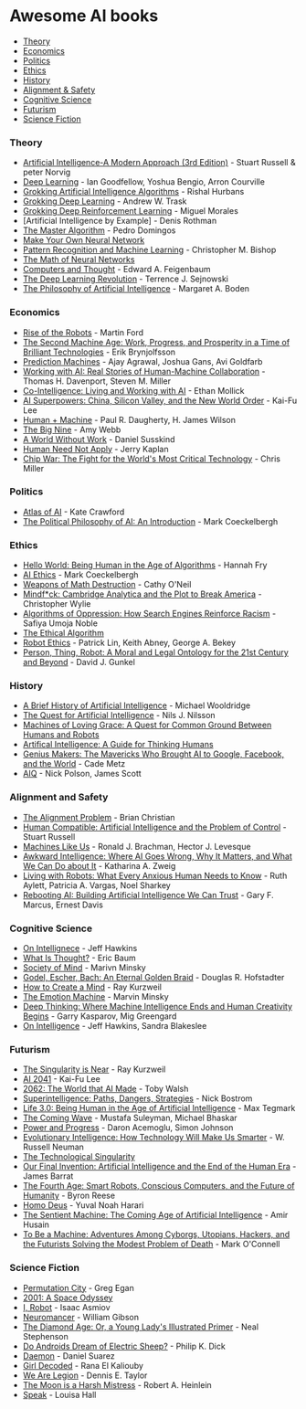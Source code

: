 # Awesome AI books

- [Theory](https://github.com/zachpinto/awesome-AI-books#introductory-theory-and-get-start)
- [Economics](https://github.com/zachpinto/awesome-AI-books#economics)
- [Politics](https://github.com/zachpinto/awesome-AI-books#politics)
- [Ethics](https://github.com/zachpinto/awesome-AI-books#ethics)
- [History](https://github.com/zachpinto/awesome-AI-books#history)
- [Alignment & Safety](https://github.com/zachpinto/awesome-AI-books#alignment-and-safety)
- [Cognitive Science](https://github.com/zachpinto/awesome-AI-books#cognitive-science)
- [Futurism](https://github.com/zachpinto/awesome-AI-books#futurism)
- [Science Fiction](https://github.com/zachpinto/awesome-AI-books#science-fiction)

### Theory
- [Artificial Intelligence-A Modern Approach (3rd Edition)](https://yadi.sk/i/G6NlUUV8SAVimg) - Stuart Russell & peter Norvig
- [Deep Learning](https://www.goodreads.com/book/show/24072897-deep-learning?ref=nav_sb_ss_1_13) - Ian Goodfellow, Yoshua Bengio, Arron Courville
- [Grokking Artificial Intelligence Algorithms](https://www.manning.com/books/grokking-artificial-intelligence-algorithms) - Rishal Hurbans
- [Grokking Deep Learning](https://www.goodreads.com/book/show/31565758-grokking-deep-learning?ref=nav_sb_ss_3_8) - Andrew W. Trask
- [Grokking Deep Reinforcement Learning](https://www.goodreads.com/book/show/50336343-grokking-deep-reinforcement-learning?ref=nav_sb_ss_2_13) - Miguel Morales
- [Artificial Intelligence by Example] - Denis Rothman
- [The Master Algorithm](https://www.goodreads.com/book/show/24612233-the-master-algorithm?ref=nav_sb_ss_1_15) - Pedro Domingos
- [Make Your Own Neural Network](https://www.amazon.com/Make-Your-Own-Neural-Network/dp/1530826608)
- [Pattern Recognition and Machine Learning](https://www.goodreads.com/book/show/55881.Pattern_Recognition_and_Machine_Learning?ref=nav_sb_ss_3_12) - Christopher M. Bishop
- [The Math of Neural Networks](https://www.goodreads.com/book/show/36269984-the-math-of-neural-networks?ref=nav_sb_ss_3_16)
- [Computers and Thought](https://www.goodreads.com/book/show/4616629-computers-and-thought?ref=nav_sb_ss_1_21) - Edward A. Feigenbaum
- [The Deep Learning Revolution](https://www.goodreads.com/book/show/36722636-the-deep-learning-revolution?ref=nav_sb_ss_1_20) - Terrence J. Sejnowski
- [The Philosophy of Artificial Intelligence](https://www.goodreads.com/book/show/2068489.The_Philosophy_of_Artificial_Intelligence?ref=nav_sb_ss_1_24) - Margaret A. Boden

### Economics
- [Rise of the Robots](https://www.goodreads.com/book/show/22928874-rise-of-the-robots?ref=nav_sb_ss_3_19) - Martin Ford
- [The Second Machine Age: Work, Progress, and Prosperity in a Time of Brilliant Technologies](https://www.goodreads.com/book/show/23316526-the-second-machine-age?ref=nav_sb_ss_1_18) - Erik Brynjolfsson
- [Prediction Machines](https://www.goodreads.com/book/show/36484703-prediction-machines?ref=nav_sb_ss_1_19) - Ajay Agrawal, Joshua Gans, Avi Goldfarb
- [Working with AI: Real Stories of Human-Machine Collaboration](https://www.goodreads.com/book/show/60011683-working-with-ai?ref=nav_sb_ss_2_15) - Thomas H. Davenport, Steven M. Miller
- [Co-Intelligence: Living and Working with AI](https://www.goodreads.com/book/show/198678736-co-intelligence?ref=nav_sb_ss_1_15) - Ethan Mollick
- [AI Superpowers: China, Silicon Valley, and the New World Order](https://www.goodreads.com/book/show/38242135-ai-superpowers?ref=nav_sb_ss_1_14) - Kai-Fu Lee
- [Human + Machine](https://www.goodreads.com/book/show/36465763-human-machine?ref=nav_sb_ss_1_18) - Paul R. Daugherty, H. James Wilson
- [The Big Nine](https://www.goodreads.com/book/show/41717507-the-big-nine?ref=nav_sb_ss_1_12) - Amy Webb
- [A World Without Work](https://www.readthistwice.com/lists/best-artificial-intelligence-books) - Daniel Susskind
- [Human Need Not Apply](https://www.goodreads.com/book/show/24945487-humans-need-not-apply?ref=nav_sb_ss_2_11) - Jerry Kaplan
- [Chip War: The Fight for the World's Most Critical Technology](https://www.goodreads.com/book/show/60321447-chip-war) - Chris Miller

### Politics
- [Atlas of AI](https://www.goodreads.com/book/show/50131136-atlas-of-ai?ref=nav_sb_ss_1_11) - Kate Crawford
- [The Political Philosophy of AI: An Introduction](https://www.goodreads.com/book/show/59146089-the-political-philosophy-of-ai?ref=nav_sb_ss_1_30) - Mark Coeckelbergh

### Ethics
- [Hello World: Being Human in the Age of Algorithms](https://www.goodreads.com/book/show/43726517-hello-world?ac=1&from_search=true&qid=XUgW4msHNB&rank=1) - Hannah Fry
- [AI Ethics](https://www.goodreads.com/book/show/52563234-ai-ethics?ref=nav_sb_ss_1_9) - Mark Coeckelbergh
- [Weapons of Math Destruction](https://www.goodreads.com/book/show/28186015-weapons-of-math-destruction?ref=nav_sb_ss_1_13) - Cathy O'Neil
- [Mindf*ck: Cambridge Analytica and the Plot to Break America](https://www.goodreads.com/book/show/52269471-mindf-ck?ref=nav_sb_ss_2_9) - Christopher Wylie
- [Algorithms of Oppression: How Search Engines Reinforce Racism](https://www.goodreads.com/book/show/34762552-algorithms-of-oppression?ref=nav_sb_ss_3_5) - Safiya Umoja Noble
- [The Ethical Algorithm](https://www.goodreads.com/book/show/44244975-the-ethical-algorithm?ref=nav_sb_ss_1_16)
- [Robot Ethics](https://www.goodreads.com/book/show/13221056-robot-ethics?ref=nav_sb_ss_2_12) - Patrick Lin, Keith Abney, George A. Bekey
- [Person, Thing, Robot: A Moral and Legal Ontology for the 21st Century and Beyond](https://www.goodreads.com/book/show/63932460-person-thing-robot?from_search=true&from_srp=true&qid=0kZDpUZNtV&rank=1) - David J. Gunkel

### History
- [A Brief History of Artificial Intelligence](https://www.goodreads.com/book/show/53138250-a-brief-history-of-artificial-intelligence?ref=nav_sb_ss_1_42) - Michael Wooldridge
- [The Quest for Artificial Intelligence](https://www.goodreads.com/book/show/7465939-the-quest-for-artificial-intelligence?ref=nav_sb_ss_1_12) - Nils J. Nilsson
- [Machines of Loving Grace: A Quest for Common Ground Between Humans and Robots](https://www.goodreads.com/book/show/23460922-machines-of-loving-grace?ref=nav_sb_ss_1_18)
- [Artifical Intelligence: A Guide for Thinking Humans](https://www.goodreads.com/book/show/43565360-artificial-intelligence?ref=nav_sb_ss_1_20)
- [Genius Makers: The Mavericks Who Brought AI to Google, Facebook, and the World](https://www.penguinrandomhouse.com/books/565698/genius-makers-by-cade-metz/) - Cade Metz
- [AIQ](https://www.goodreads.com/book/show/39328092-aiq?ref=nav_sb_ss_1_3) - Nick Polson, James Scott

### Alignment and Safety
- [The Alignment Problem](https://www.goodreads.com/book/show/50489349-the-alignment-problem) - Brian Christian
- [Human Compatible: Artificial Intelligence and the Problem of Control](https://www.amazon.com/Human-Compatible-Artificial-Intelligence-Problem-ebook/dp/B07N5J5FTS) - Stuart Russell
- [Machines Like Us](https://www.goodreads.com/book/show/58839208-machines-like-us?ref=nav_sb_ss_1_16) - Ronald J. Brachman, Hector J. Levesque
- [Awkward Intelligence: Where AI Goes Wrong, Why It Matters, and What We Can Do about It](https://www.goodreads.com/book/show/60254404-awkward-intelligence?ref=nav_sb_ss_2_14) - Katharina A. Zweig
- [Living with Robots: What Every Anxious Human Needs to Know](https://www.goodreads.com/book/show/55867860-living-with-robots?ref=nav_sb_ss_2_18) - Ruth Aylett, Patricia A. Vargas, Noel Sharkey
- [Rebooting AI: Building Artificial Intelligence We Can Trust](https://www.goodreads.com/book/show/43999120-rebooting-ai?ref=nav_sb_ss_1_9) - Gary F. Marcus, Ernest Davis

### Cognitive Science
- [On Intellignece](https://www.goodreads.com/book/show/27539.On_Intelligence?ac=1&from_search=true&qid=fQq8VeeQRO&rank=1) - Jeff Hawkins
- [What Is Thought?](https://www.goodreads.com/book/show/1573970.What_Is_Thought_?ref=nav_sb_ss_2_15) - Eric Baum
- [Society of Mind](https://www.goodreads.com/book/show/326790.The_Society_of_Mind?ref=nav_sb_ss_1_15) - Marivn Minsky
- [Godel, Escher, Bach: An Eternal Golden Braid](https://www.goodreads.com/book/show/24113.G_del_Escher_Bach?ref=nav_sb_ss_1_7) - Douglas R. Hofstadter
- [How to Create a Mind](https://www.goodreads.com/book/show/13589153-how-to-create-a-mind?ref=nav_sb_ss_1_20) - Ray Kurzweil
- [The Emotion Machine](https://www.goodreads.com/book/show/169007.The_Emotion_Machine?ref=nav_sb_ss_1_19) - Marvin Minsky
- [Deep Thinking: Where Machine Intelligence Ends and Human Creativity Begins](https://www.goodreads.com/book/show/31934455-deep-thinking?ref=nav_sb_ss_1_13) - Garry Kasparov, Mig Greengard
- [On Intelligence](https://www.goodreads.com/book/show/27539.On_Intelligence?ref=nav_sb_ss_1_15) - Jeff Hawkins, Sandra Blakeslee

### Futurism
- [The Singularity is Near](https://www.goodreads.com/book/show/83518.The_Singularity_is_Near?ref=nav_sb_ss_2_7) - Ray Kurzweil
- [AI 2041](https://www.goodreads.com/book/show/56377201-ai-2041?ref=nav_sb_ss_1_7) - Kai-Fu Lee
- [2062: The World that AI Made](https://www.goodreads.com/book/show/39701057-2062?ref=nav_sb_ss_1_4) - Toby Walsh
- [Superintelligence: Paths, Dangers, Strategies](https://goodreads.com/book/show/20527133-superintelligence?ref=nav_sb_ss_1_8) - Nick Bostrom
- [Life 3.0: Being Human in the Age of Artificial Intelligence](https://www.amazon.com/Life-3-0-Being-Artificial-Intelligence/dp/1101946598) - Max Tegmark
- [The Coming Wave](https://www.goodreads.com/book/show/90590134-the-coming-wave?ref=nav_sb_ss_1_15) - Mustafa Suleyman, Michael Bhaskar
- [Power and Progress](https://www.goodreads.com/book/show/62315566-power-and-progress?ref=nav_sb_ss_1_18) - Daron Acemoglu, Simon Johnson
- [Evolutionary Intelligence: How Technology Will Make Us Smarter](https://www.goodreads.com/book/show/63313540-evolutionary-intelligence?ref=nav_sb_ss_1_22) - W. Russell Neuman
- [The Technological Singularity](https://www.goodreads.com/book/show/26017445-the-technological-singularity?ref=nav_sb_ss_1_29)
- [Our Final Invention: Artificial Intelligence and the End of the Human Era](https://www.goodreads.com/book/show/17286699-our-final-invention?ref=nav_sb_ss_1_19) - James Barrat
- [The Fourth Age: Smart Robots, Conscious Computers, and the Future of Humanity](https://www.goodreads.com/book/show/35297413-the-fourth-age?ref=nav_sb_ss_3_14) - Byron Reese
- [Homo Deus](https://www.readthistwice.com/lists/best-artificial-intelligence-books) - Yuval Noah Harari
- [The Sentient Machine: The Coming Age of Artificial Intelligence](https://www.goodreads.com/book/show/34466959-the-sentient-machine?ref=nav_sb_ss_1_17) - Amir Husain
- [To Be a Machine: Adventures Among Cyborgs, Utopians, Hackers, and the Futurists Solving the Modest Problem of Death](https://www.goodreads.com/book/show/30555486-to-be-a-machine?ref=nav_sb_ss_1_15) - Mark O'Connell

### Science Fiction
- [Permutation City](https://www.goodreads.com/book/show/156784.Permutation_City?ref=nav_sb_ss_1_6) - Greg Egan
- [2001: A Space Odyssey](https://www.goodreads.com/book/show/70535.2001?ref=nav_sb_ss_3_4)
- [I, Robot](https://www.goodreads.com/book/show/41804.I_Robot?ref=nav_sb_ss_1_8) - Isaac Asmiov
- [Neuromancer](https://www.goodreads.com/book/show/6088007-neuromancer?ref=nav_sb_ss_1_8) - William Gibson
- [The Diamond Age: Or, a Young Lady's Illustrated Primer](https://www.goodreads.com/book/show/827.The_Diamond_Age?ref=nav_sb_ss_1_15) - Neal Stephenson
- [Do Androids Dream of Electric Sheep?](https://www.goodreads.com/book/show/36402034-do-androids-dream-of-electric-sheep?ref=nav_sb_ss_1_11) - Philip K. Dick
- [Daemon](https://www.goodreads.com/book/show/6665847-daemon?ref=nav_sb_ss_1_6) - Daniel Suarez
- [Girl Decoded](https://www.goodreads.com/book/show/52701044-girl-decoded?ref=nav_sb_ss_2_9) - Rana El Kaliouby
- [We Are Legion](https://www.goodreads.com/book/show/32109569-we-are-legion-we-are-bob?ref=nav_sb_ss_1_14) - Dennis E. Taylor
- [The Moon is a Harsh Mistress](https://www.goodreads.com/book/show/16690.The_Moon_Is_a_Harsh_Mistress?ref=nav_sb_ss_1_17) - Robert A. Heinlein
- [Speak](https://www.goodreads.com/book/show/23215488-speak?ref=nav_sb_ss_1_12) - Louisa Hall


